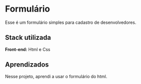 # Formulário

Esse é um formulário simples para cadastro de desenvolvedores.

## Stack utilizada

**Front-end:** Html e Css


## Aprendizados

Nesse projeto, aprendi a usar o formulário do html.
